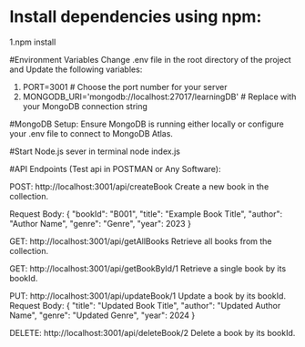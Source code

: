 # Install dependencies using npm:
1.npm install

#Environment Variables
Change .env file in the root directory of the project and Update the following variables:

1. PORT=3001    # Choose the port number for your server
2. MONGODB_URI='mongodb://localhost:27017/learningDB'    # Replace with your MongoDB connection string

#MongoDB Setup:
Ensure MongoDB is running either locally or configure your .env file to connect to MongoDB Atlas.

#Start Node.js sever in terminal 
node index.js

#API Endpoints (Test api in POSTMAN or Any Software):

POST: http://localhost:3001/api/createBook
Create a new book in the collection.

Request Body:
{
    "bookId": "B001",
    "title": "Example Book Title",
    "author": "Author Name",
    "genre": "Genre",
    "year": 2023
}


GET:  http://localhost:3001/api/getAllBooks
Retrieve all books from the collection.

GET:  http://localhost:3001/api/getBookById/1
Retrieve a single book by its bookId.

PUT:  http://localhost:3001/api/updateBook/1
Update a book by its bookId.
Request Body:
{
    "title": "Updated Book Title",
    "author": "Updated Author Name",
    "genre": "Updated Genre",
    "year": 2024
}

DELETE:  http://localhost:3001/api/deleteBook/2
Delete a book by its bookId.
